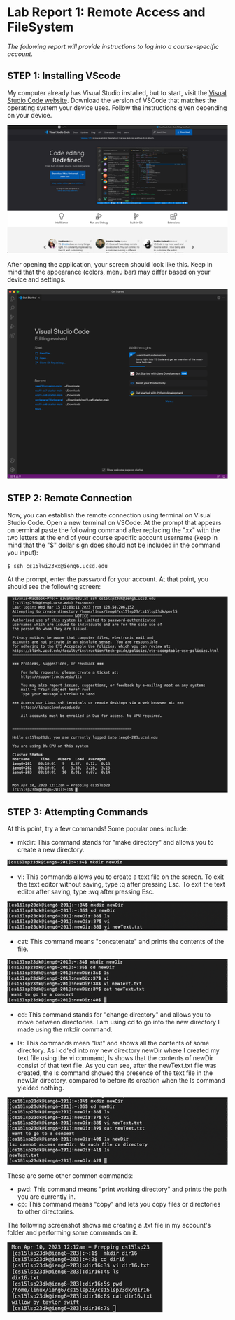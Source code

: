 # **Lab Report 1: Remote Access and FileSystem**
*The following report will provide instructions to log into a course-specific account.*

## **STEP 1: Installing VScode**
My computer already has Visual Studio installed, but to start, visit the [Visual Studio Code website](https://code.visualstudio.com/). Download the version of VSCode that matches the operating system your device uses. Follow the instructions given depending on your device.

![Image](vscodeSite.png)

After opening the application, your screen should look like this. Keep in mind that the appearance (colors, menu bar) may differ based on your device and settings. 

![Image](vscode.png)

## **STEP 2: Remote Connection**
Now, you can establish the remote connection using terminal on Visual Studio Code. Open a new terminal on VSCode. At the prompt that appears on terminal paste the following command after replacing the "xx" with the two letters at the end of your course specific account username (keep in mind that the "$" dollar sign does should not be included in the command you input):
```
$ ssh cs15lwi23xx@ieng6.ucsd.edu
```
At the prompt, enter the password for your account. At that point, you should see the following screen:

![Image](remoteConnection.png)

## **STEP 3: Attempting Commands**
At this point, try a few commands! Some popular ones include:


* mkdir: This command stands for "make directory" and allows you to create a new directory.


![Image](mkdir.png)


* vi: This commands allows you to create a text file on the screen. To exit the text editor without saving, type :q after pressing Esc. To exit the text editor after saving, type :wq after pressing Esc.


![Image](vi.png)


* cat: This command means "concatenate" and prints the contents of the file.


![Image](cat.png)


* cd: This command stands for "change directory" and allows you to move between directories. I am using cd to go into the new directory I made using the mkdir command.



* ls: This commands mean "list" and shows all the contents of some directory. As I cd'ed into my new directory newDir where I created my text file using the vi command, ls shows that the contents of newDir consist of that text file. As you can see, after the newText.txt file was created, the ls command showed the presence of the text file in the newDir directory, compared to before its creation when the ls command yielded nothing.

![Image](cdls.png)

These are some other common commands:


* pwd: This command means "print working directory" and prints the path you are currently in.
* cp: This command means "copy" and lets you copy files or directories to other directories.

The following screenshot shows me creating a .txt file in my account's folder and performing some commands on it. 

![Image](commands.png)
